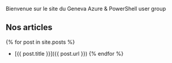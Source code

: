 Bienvenue sur le site du Geneva Azure & PowerShell user group

## Nos articles
{% for post in site.posts %}
 - [{{ post.title }}]({{ post.url }})
{% endfor %}
